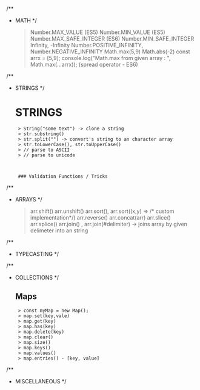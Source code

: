/**
 * MATH
 */
    > Number.MAX_VALUE (ES5)
    > Number.MIN_VALUE (ES5)
    > Number.MAX_SAFE_INTEGER (ES6)
    > Number.MIN_SAFE_INTEGER
    > Infinity, -Infinity
    > Number.POSITIVE_INFINITY, Number.NEGATIVE_INFINITY
    > Math.max(5,9)
    > Math.abs(-2)
    > const arrx = [5,9];
        console.log("Math.max from given array : ", Math.max(...arrx)); (spread operator - ES6)

/**
 * STRINGS
 */

    # STRINGS
        > String("some text") -> clone a string
        > str.substring()
        > str.split("") -> convert's string to an character array
        > str.toLowerCase(), str.toUpperCase()
        > // parse to ASCII
        > // parse to unicode

        

        ### Validation Functions / Tricks

 /**
 * ARRAYS
 */
    > arr.shift()
    > arr.unshift()
    > arr.sort(), arr.sort((x,y) => /* custom implementation*/)
    > arr.reverse()
    > arr.concat(arr)
    > arr.slice()
    > arr.splice()
    > arr.join() , arr.join(#delimiter) -> joins array by given delimeter into an string


 /**
 * TYPECASTING
 */


/**
 * COLLECTIONS
 */

    ## Maps
        > const myMap = new Map();
        > map.set(key,vale)
        > map.get(key)
        > map.has(key)
        > map.delete(key)
        > map.clear()
        > map.size()
        > map.keys()
        > map.values()
        > map.entries() - [key, value]

 
 
 /**
 * MISCELLANEOUS
 */
